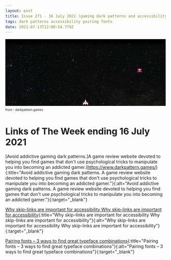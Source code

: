 ```yaml
---
layout: post
title: Issue 271 - 16 July 2021 (gaming dark patterns and accessibility)
tags: dark patterns accessibility pairing fonts
date: 2021-07-13T12:08:54.779Z
---
```

![Avoid addictive gaming dark patterns](/assets/uploads/issue-271.jpg "Avoid addictive gaming dark patterns")
<sub><sup>from - darkpattern.games</sup></sub>
# Links of The Week ending 16 July 2021

[Avoid addictive gaming dark patterns.]A game review website devoted to helping you find games that don't use psychological tricks to manipulate you into becoming an addicted gamer.(https://www.darkpattern.games/){:title="Avoid addictive gaming dark patterns. A game review website devoted to helping you find games that don't use psychological tricks to manipulate you into becoming an addicted gamer."}{:alt="Avoid addictive gaming dark patterns. A game review website devoted to helping you find games that don't use psychological tricks to manipulate you into becoming an addicted gamer."}{:target="_blank"}

[Why skip-links are important for accessibility
Why skip-links are important for accessibility](https://www.voorhoede.nl/en/blog/why-skip-links-are-important-for-accessibility/){:title="Why skip-links are important for accessibility
Why skip-links are important for accessibility"}{:alt="Why skip-links are important for accessibility
Why skip-links are important for accessibility"}{:target="_blank"}

[Pairing fonts – 3 ways to find great typeface combinations](https://www.zeichenschatz.net/typography/pairing-fonts){:title="Pairing fonts – 3 ways to find great typeface combinations"}{:alt="Pairing fonts – 3 ways to find great typeface combinations"}{:target="_blank"}